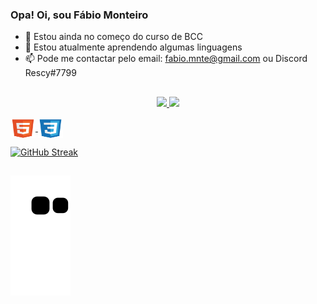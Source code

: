 ### Opa! Oi, sou Fábio Monteiro


- 🔭 Estou ainda no começo do curso de BCC
- 🌱 Estou atualmente aprendendo algumas linguagens
- 📫 Pode me contactar pelo email: fabio.mnte@gmail.com ou Discord Rescy#7799
##
<div align="center">
  <a href="https://github.com/">
  <img height="180em" src="https://github-readme-stats.vercel.app/api?username=fabio-mnte&show_icons=true&theme=tokyonight&include_all_commits=true&count_private=true"/>
  <img height="180em" src="https://github-readme-stats.vercel.app/api/top-langs/?username=fabio-mnte&layout=compact&langs_count=7&theme=tokyonight"/>
</div>
  <div style="display: inline_block"><br>
  <img align="center" alt="Fabio-HTML" height="30" width="40" src="https://raw.githubusercontent.com/devicons/devicon/master/icons/html5/html5-original.svg">
  <img align="center" alt="Fabio-CSS" height="30" width="40" src="https://raw.githubusercontent.com/devicons/devicon/master/icons/css3/css3-original.svg">
 </div>

![GitHub Streak](http://github-readme-streak-stats.herokuapp.com?user=Fabio-Mnte&theme=tokyonight_duo&date_format=j%20M%5B%20Y%5D)
##
 
![Snake animation](https://github.com/fabio-mnte/fabio-mnte/blob/output/github-contribution-grid-snake.svg)
